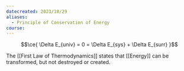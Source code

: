 ```yaml
---
datecreated: 2023/10/29
aliases:
  - Principle of Conservation of Energy
course:
---
```

$$\ce{ \Delta E_{univ} = 0 = \Delta E_{sys} + \Delta E_{surr} }$$

The [[First Law of Thermodynamics]] states that [[Energy]] can be transformed, but not destroyed or created.